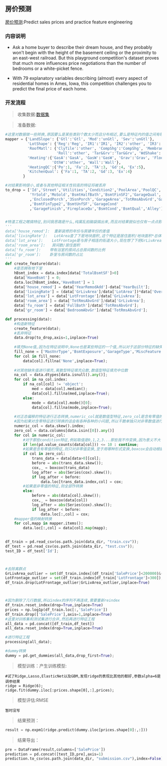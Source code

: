 ## **房价预测**


[房价预测](https://www.kaggle.com/c/house-prices-advanced-regression-techniques):Predict sales prices and practice feature engineering

### **内容说明**

- Ask a home buyer to describe their dream house, and they probably won't begin with the height of the basement ceiling or the proximity to an east-west railroad. But this playground competition's dataset proves that much more influences price negotiations than the number of bedrooms or a white-picket fence.

- With 79 explanatory variables describing (almost) every aspect of residential homes in Ames, Iowa, this competition challenges you to predict the final price of each home.

### **开发流程**

>收集数据:[数据集](https://www.kaggle.com/c/house-prices-advanced-regression-techniques/data)


>准备数据:
```python
#这里对数据做一些转换,原因要么是某些类别个数太少而且分布相近,要么是特征内的值之间有较为明显的优先级
mapper = {'LandSlope': {'Gtl':'Gtl', 'Mod':'unGtl', 'Sev':'unGtl'},
          'LotShape': {'Reg':'Reg', 'IR1':'IR1', 'IR2':'other', 'IR3':'other'},
          'RoofMatl': {'ClyTile':'other', 'CompShg':'CompShg', 'Membran':'other', 'Metal':'other',
                       'Roll':'other', 'Tar&Grv':'Tar&Grv', 'WdShake':'WdShake', 'WdShngl':'WdShngl'},
          'Heating':{'GasA':'GasA', 'GasW':'GasW', 'Grav':'Grav', 'Floor':'other',
                     'OthW':'other', 'Wall':'Wall'},
          'HeatingQC':{'Po':1, 'Fa':2, 'TA':3, 'Gd':4, 'Ex':5},
          'KitchenQual': {'Fa':1, 'TA':2, 'Gd':3, 'Ex':4}        
        }

#对结果影响很小,或者与其他特征相关性较高的特征将被丢弃
to_drop = ['Id','Street','Utilities','Condition2','PoolArea','PoolQC','Fence',
           'YrSold','MoSold','BsmtHalfBath','BsmtFinSF2','GarageQual','MiscVal'
           ,'EnclosedPorch','3SsnPorch','GarageArea','TotRmsAbvGrd','GarageYrBlt'
           ,'BsmtFinType2','BsmtUnfSF','GarageCond'
           ,'GarageFinish','FireplaceQu','BsmtCond','BsmtQual','Alley']


#特渣工程之瞎搞特征,别问我思路是什么,纯属乱拍脑袋搞出来,而且对结果貌似也仅有一点点影响
'''
data['house_remod']:  重新装修的年份与房建年份的差值
data['livingRate']:   LotArea查了下是地块面积,这个特征是居住面积/地块面积*总体评价
data['lot_area']:    LotFrontage是与房子相连的街道大小,现在想了下把GrLivArea换成LotArea会不会好点?
data['room_area']:   房间数/居住面积
data['fu_room']:    带有浴室的房间占总房间数的比例
data['gr_room']:    卧室与房间数的占比
'''
def create_feature(data):
    #是否拥有地下室
    hBsmt_index = data.index[data['TotalBsmtSF']>0]
    data['HaveBsmt'] = 0;
    data.loc[hBsmt_index,'HaveBsmt'] = 1
    data['house_remod'] = data['YearRemodAdd']-data['YearBuilt'];
    data['livingRate'] = (data['GrLivArea']/data['LotArea'])*data['OverallCond'];
    data['lot_area'] = data['LotFrontage']/data['GrLivArea'];
    data['room_area'] = data['TotRmsAbvGrd']/data['GrLivArea'];
    data['fu_room'] = data['FullBath']/data['TotRmsAbvGrd'];
    data['gr_room'] = data['BedroomAbvGr']/data['TotRmsAbvGrd'];

def processing(data):
    #构造新特征
    create_feature(data);
    #丢弃特征
    data.drop(to_drop,axis=1,inplace=True)
    
    #填充None值,因为在特征说明中,None也是某些特征的一个值,所以对于这部分特征的缺失值以None填充
    fill_none = ['MasVnrType','BsmtExposure','GarageType','MiscFeature']
    for col in fill_none:
        data[col].fillna('None',inplace=True);
        
    #对其他缺失值进行填充,离散型特征填充众数,数值型特征填充中位数
    na_col = data.dtypes[data.isnull().any()];
    for col in na_col.index:
        if na_col[col] != 'object':
            med = data[col].median();
            data[col].fillna(med,inplace=True);
        else:
            mode = data[col].mode()[0];
            data[col].fillna(mode,inplace=True);
    
    #对正态偏移的特征进行正态转换,numeric_col就是数值型特征,zero_col是含有零值的数值型特征
    #因为如果对含零特征进行转换的话会有各种各种的小问题,所以干脆单独只对非零数值进行转换
    numeric_col = data.skew().index;
    zero_col = data.columns[data.isin([0]).any()]
    for col in numeric_col:
        #对于那些condition特征,例如取值是0,1,2,3...那些我不作变换,因为意义不大
        if len(pd.value_counts(data[col])) <= 10 : continue; 
        #如果是含有零值的特征,则只对非零值变换,至于用哪种形式变换,boxcox会自动根据数据来调整
        if col in zero_col:       
            trans_data = data[data>0][col];
            before = abs(trans_data.skew());
            cox,_ = boxcox(trans_data)
            log_after = abs(Series(cox).skew());
            if log_after < before:
                data.loc[trans_data.index,col] = cox;
        #如果是非零值的特征,则全部作转换
        else:
            before = abs(data[col].skew());
            cox,_ = boxcox(data[col])
            log_after = abs(Series(cox).skew());
            if log_after < before:
                data.loc[:,col] = cox;
    #mapper值的映射转换
    for col,mapp in mapper.items():
        data.loc[:,col] = data[col].map(mapp);
 

df_train = pd.read_csv(os.path.join(data_dir, "train.csv"));
df_test = pd.read_csv(os.path.join(data_dir, "test.csv"));
test_ID = df_test['Id'];



#去除离群点
GrLivArea_outlier = set(df_train.index[(df_train['SalePrice']<200000)&(df_train['GrLivArea']>4000)]);
LotFrontage_outlier = set(df_train.index[df_train['LotFrontage']>300]);
df_train.drop(LotFrontage_outlier|GrLivArea_outlier,inplace=True)



#因为删除了几行数据,所以index的序列不再连续,需要重新reindex
df_train.reset_index(drop=True,inplace=True)
prices = np.log1p(df_train.loc[:,'SalePrice'])
df_train.drop(['SalePrice'],axis=1,inplace=True)
#这里对训练集和测试集进行合并,然后再进行特征工程
all_data = pd.concat([df_train,df_test])
all_data.reset_index(drop=True,inplace=True)

#进行特征工程
processing(all_data);

#dummy转换
dummy = pd.get_dummies(all_data,drop_first=True);

```

>模型训练：产生训练模型:
```
#试了Ridge,Lasso,ElasticNet以及GBM,发现ridge的表现比其他的都好,参数alpha=6是调参结果
ridge = Ridge(6);
ridge.fit(dummy.iloc[:prices.shape[0],:],prices);
```

>模型评估:RMSE
```
暂时没写
```

>结果预测：
```python
result = np.expm1(ridge.predict(dummy.iloc[prices.shape[0]:,:]))
```

>结果导出：
```python
pre = DataFrame(result,columns=['SalePrice'])
prediction = pd.concat([test_ID,pre],axis=1)
prediction.to_csv(os.path.join(data_dir, "submission.csv"),index=False)
```